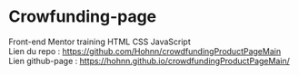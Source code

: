 # Crowfunding-page
Front-end Mentor training HTML CSS JavaScript
<br>
Lien du repo : https://github.com/Hohnn/crowdfundingProductPageMain
<br>
Lien github-page : https://hohnn.github.io/crowdfundingProductPageMain/
